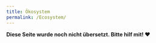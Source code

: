 ```yaml
---
title: Ökosystem
permalink: /Ecosystem/
---
```


**Diese Seite wurde noch nicht übersetzt. Bitte hilf mit! ❤**
